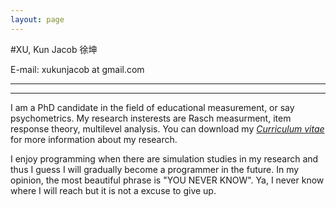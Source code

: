 ```yaml
---
layout: page
---
```



#XU, Kun Jacob 徐坤

E-mail: xukunjacob at gmail.com 

-----------------------------------
-----------------------------------

I am a PhD candidate in the field of educational measurement, or say psychometrics. My research insterests are Rasch measurment, item response theory, multilevel analysis. You can download my [*Curriculum vitae*](/CV.pdf) for more information about my research.



I enjoy programming when there are simulation studies in my research and thus I guess I will gradually become a programmer in the future. In my opinion, the most beautiful phrase is "YOU NEVER KNOW". Ya, I never know where I will reach but it is not a excuse to give up.


